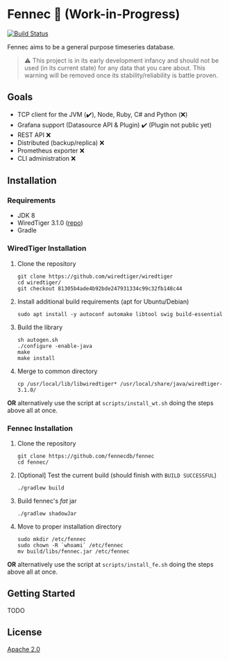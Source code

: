 # Fennec 🦊 (Work-in-Progress)

[![Build Status](https://travis-ci.com/fennecdb/fennec.svg?branch=master)](https://travis-ci.com/fennecdb/fennec)

Fennec aims to be a general purpose timeseries database.

> ⚠️ This project is in its early development infancy and should not be used (in its current state) for any data that you care about. This warning will be removed once its stability/reliability is battle proven.

## Goals
* TCP client for the JVM (✔️), Node, Ruby, C# and Python (❌)
* Grafana support (Datasource API & Plugin) ✔️ (Plugin not public yet)
* REST API ❌
* Distributed (backup/replica) ❌
* Prometheus exporter ❌
* CLI administration ❌

## Installation 

### Requirements
* JDK 8
* WiredTiger 3.1.0 ([repo](https://github.com/wiredtiger/wiredtiger))
* Gradle

### WiredTiger Installation

1. Clone the repository
    ```
    git clone https://github.com/wiredtiger/wiredtiger
    cd wiredtiger/
    git checkout 81305b4ade4b92bde247931334c99c32fb148c44
    ```
2. Install additional build requirements (apt for Ubuntu/Debian)
    ```
    sudo apt install -y autoconf automake libtool swig build-essential
    ```

3. Build the library
    ```
    sh autogen.sh
    ./configure -enable-java
    make
    make install
    ```
4. Merge to common directory
    ```
    cp /usr/local/lib/libwiredtiger* /usr/local/share/java/wiredtiger-3.1.0/
    ```
__OR__ alternatively use the script at `scripts/install_wt.sh` doing the steps above all at once.

### Fennec Installation

1. Clone the repository
    ```
    git clone https://github.com/fennecdb/fennec
    cd fennec/
    ```
2. [Optional] Test the current build (should finish with `BUILD SUCCESSFUL`)
    ```
    ./gradlew build 
    ```
3. Build fennec's _fat_ jar
    ```
    ./gradlew shadowJar
    ```
4. Move to proper installation directory
    ```
    sudo mkdir /etc/fennec
    sudo chown -R `whoami` /etc/fennec
    mv build/libs/fennec.jar /etc/fennec
    ```
    
__OR__ alternatively use the script at `scripts/install_fe.sh` doing the steps above all at once.

## Getting Started
TODO

## License
[Apache 2.0](https://github.com/fennecdb/fennec/blob/master/LICENSE)

